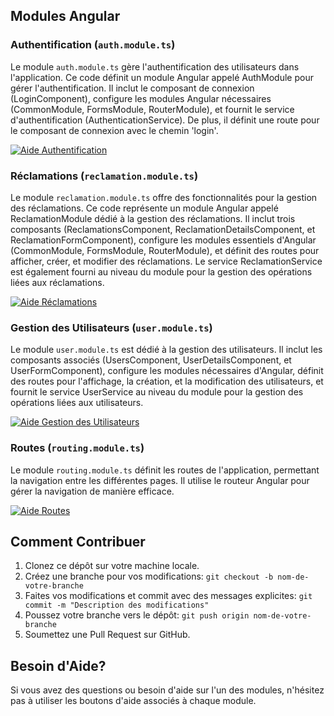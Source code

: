 ## Modules Angular

### Authentification (`auth.module.ts`)

Le module `auth.module.ts` gère l'authentification des utilisateurs dans l'application. Ce code définit un module Angular appelé AuthModule pour gérer l'authentification. Il inclut le composant de connexion (LoginComponent), configure les modules Angular nécessaires (CommonModule, FormsModule, RouterModule), et fournit le service d'authentification (AuthenticationService). De plus, il définit une route pour le composant de connexion avec le chemin 'login'.

[![Aide Authentification](https://img.shields.io/badge/Aide-Authentification-blue)](#)

### Réclamations (`reclamation.module.ts`)

Le module `reclamation.module.ts` offre des fonctionnalités pour la gestion des réclamations. Ce code représente un module Angular appelé ReclamationModule dédié à la gestion des réclamations. Il inclut trois composants (ReclamationsComponent, ReclamationDetailsComponent, et ReclamationFormComponent), configure les modules essentiels d'Angular (CommonModule, FormsModule, RouterModule), et définit des routes pour afficher, créer, et modifier des réclamations. Le service ReclamationService est également fourni au niveau du module pour la gestion des opérations liées aux réclamations.

[![Aide Réclamations](https://img.shields.io/badge/Aide-R%C3%A9clamations-green)](#)

### Gestion des Utilisateurs (`user.module.ts`)

Le module `user.module.ts` est dédié à la gestion des utilisateurs. Il inclut les composants associés (UsersComponent, UserDetailsComponent, et UserFormComponent), configure les modules nécessaires d'Angular, définit des routes pour l'affichage, la création, et la modification des utilisateurs, et fournit le service UserService au niveau du module pour la gestion des opérations liées aux utilisateurs.

[![Aide Gestion des Utilisateurs](https://img.shields.io/badge/Aide-Gestion%20Utilisateurs-yellow)](#)

### Routes (`routing.module.ts`)

Le module `routing.module.ts` définit les routes de l'application, permettant la navigation entre les différentes pages. Il utilise le routeur Angular pour gérer la navigation de manière efficace.

[![Aide Routes](https://img.shields.io/badge/Aide-Routes-red)](#)

## Comment Contribuer

1. Clonez ce dépôt sur votre machine locale.
2. Créez une branche pour vos modifications: `git checkout -b nom-de-votre-branche`
3. Faites vos modifications et commit avec des messages explicites: `git commit -m "Description des modifications"`
4. Poussez votre branche vers le dépôt: `git push origin nom-de-votre-branche`
5. Soumettez une Pull Request sur GitHub.

## Besoin d'Aide?

Si vous avez des questions ou besoin d'aide sur l'un des modules, n'hésitez pas à utiliser les boutons d'aide associés à chaque module.
